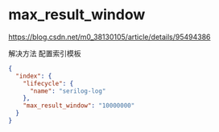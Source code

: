# max_result_window

https://blog.csdn.net/m0_38130105/article/details/95494386


解决方法 配置索引模板

```json
{
  "index": {
    "lifecycle": {
      "name": "serilog-log"
    },
    "max_result_window": "10000000"
  }
}
```
